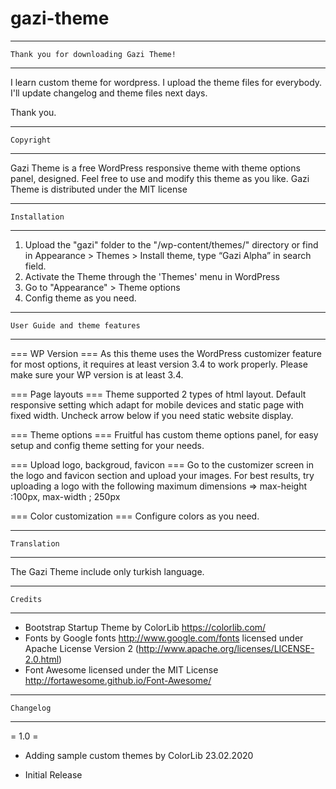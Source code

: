 # gazi-theme
 -------------------------------------------------------
    Thank you for downloading Gazi Theme!
-------------------------------------------------------

I learn custom theme for wordpress. I upload the theme files for everybody. I'll update changelog and theme files next days.

Thank you.

-------------------------------------------------------
    Copyright
-------------------------------------------------------

Gazi Theme is a free WordPress responsive theme with theme options panel, designed.
Feel free to use and modify this theme as you like.
Gazi Theme is distributed under the MIT license 

-------------------------------------------------------
    Installation
-------------------------------------------------------

1. Upload the "gazi" folder to the "/wp-content/themes/" directory
or find in Appearance > Themes > Install theme, type “Gazi Alpha” in search field.
2. Activate the Theme through the 'Themes' menu in WordPress
3. Go to "Appearance" > Theme options
4. Config theme as you need.


-------------------------------------------------------
    User Guide and theme features
-------------------------------------------------------
=== WP Version ===
As this theme uses the WordPress customizer feature for most options, it requires at least version 3.4 to work properly.
Please make sure your WP version is at least 3.4.

=== Page layouts ===
Theme supported 2 types of html layout. Default responsive setting which adapt for mobile devices and static page with fixed width.
Uncheck arrow below if you need static website display.

=== Theme options ===
Fruitful has custom theme options panel, for easy setup and config theme setting for your needs.

=== Upload logo, backgroud, favicon ===
Go to the customizer screen in the logo and favicon section and upload your images.
For best results, try uploading a logo with the following maximum dimensions => max-height :100px, max-width ; 250px

=== Color customization ===
Configure colors as you need.

-------------------------------------------------------
    Translation
-------------------------------------------------------

The Gazi Theme include only turkish language.

-------------------------------------------------------
    Credits
-------------------------------------------------------
 
* Bootstrap Startup Theme by ColorLib https://colorlib.com/
* Fonts by Google fonts http://www.google.com/fonts licensed under Apache License Version 2 (http://www.apache.org/licenses/LICENSE-2.0.html)
* Font Awesome licensed under the MIT License http://fortawesome.github.io/Font-Awesome/

-------------------------------------------------------
    Changelog
-------------------------------------------------------
= 1.0 =
* Adding sample custom themes by ColorLib
23.02.2020

* Initial Release
